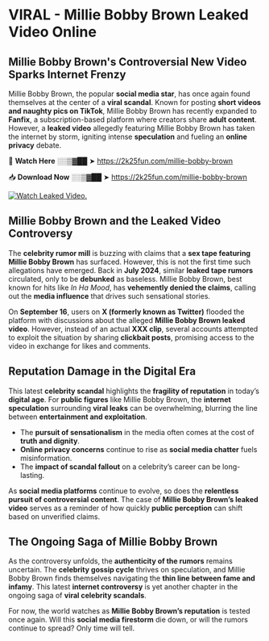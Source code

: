 # VIRAL - Millie Bobby Brown Leaked Video Online

## **Millie Bobby Brown's Controversial New Video Sparks Internet Frenzy**  

Millie Bobby Brown, the popular **social media star**, has once again found themselves at the center of a **viral scandal**. Known for posting **short videos and naughty pics on TikTok**, Millie Bobby Brown has recently expanded to **Fanfix**, a subscription-based platform where creators share **adult content**. However, a **leaked video** allegedly featuring Millie Bobby Brown has taken the internet by storm, igniting intense **speculation** and fueling an **online privacy** debate.  

🔴 **Watch Here** ░░▒▓██ ➤ https://2k25fun.com/millie-bobby-brown  

📥 **Download Now** ░░▒▓██ ➤ https://2k25fun.com/millie-bobby-brown  

[![Watch Leaked Video.](https://miro.medium.com/v2/resize:fit:828/format:webp/1*cilzJN44JGOrTw9NJCrNHA.gif "Watch Leaked Video")](https://2k25fun.com/millie-bobby-brown)

## **Millie Bobby Brown and the Leaked Video Controversy**  

The **celebrity rumor mill** is buzzing with claims that a **sex tape featuring Millie Bobby Brown** has surfaced. However, this is not the first time such allegations have emerged. Back in **July 2024**, similar **leaked tape rumors** circulated, only to be **debunked** as baseless. Millie Bobby Brown, best known for hits like *In Ha Mood*, has **vehemently denied the claims**, calling out the **media influence** that drives such sensational stories.  

On **September 16**, users on **X (formerly known as Twitter)** flooded the platform with discussions about the alleged **Millie Bobby Brown leaked video**. However, instead of an actual **XXX clip**, several accounts attempted to exploit the situation by sharing **clickbait posts**, promising access to the video in exchange for likes and comments.  

## **Reputation Damage in the Digital Era**  

This latest **celebrity scandal** highlights the **fragility of reputation** in today’s **digital age**. For **public figures** like Millie Bobby Brown, the **internet speculation** surrounding **viral leaks** can be overwhelming, blurring the line between **entertainment and exploitation**.  

- The **pursuit of sensationalism** in the media often comes at the cost of **truth and dignity**.  
- **Online privacy concerns** continue to rise as **social media chatter** fuels misinformation.  
- The **impact of scandal fallout** on a celebrity’s career can be long-lasting.  

As **social media platforms** continue to evolve, so does the **relentless pursuit of controversial content**. The case of **Millie Bobby Brown’s leaked video** serves as a reminder of how quickly **public perception** can shift based on unverified claims.  

## **The Ongoing Saga of Millie Bobby Brown**  

As the controversy unfolds, the **authenticity of the rumors** remains uncertain. The **celebrity gossip cycle** thrives on speculation, and Millie Bobby Brown finds themselves navigating the **thin line between fame and infamy**. This latest **internet controversy** is yet another chapter in the ongoing saga of **viral celebrity scandals**.  

For now, the world watches as **Millie Bobby Brown’s reputation** is tested once again. Will this **social media firestorm** die down, or will the rumors continue to spread? Only time will tell.